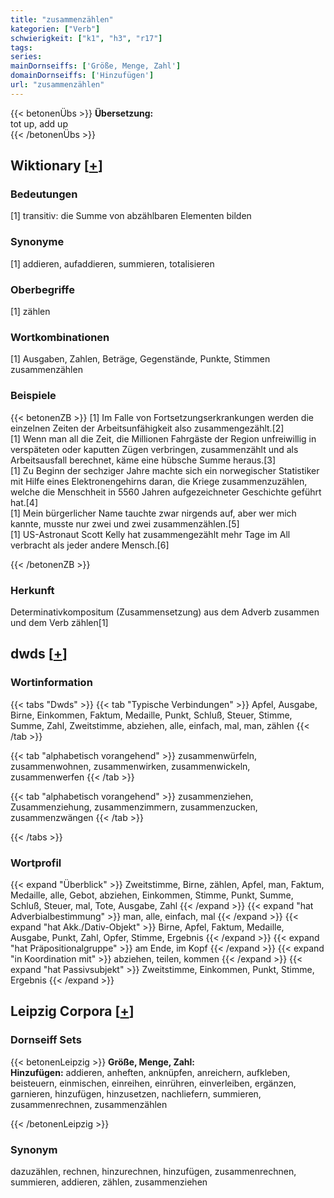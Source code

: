 ```yaml
---
title: "zusammenzählen"
kategorien: ["Verb"]
schwierigkeit: ["k1", "h3", "r17"]
tags:
series:
mainDornseiffs: ['Größe, Menge, Zahl']
domainDornseiffs: ['Hinzufügen']
url: "zusammenzählen"
---
```


{{< betonenÜbs >}}
**Übersetzung:**  
tot up, add up  
{{< /betonenÜbs >}}

## Wiktionary [[+](https://de.wiktionary.org/wiki/zusammenzählen)]

### Bedeutungen
[1] transitiv: die Summe von abzählbaren Elementen bilden  

### Synonyme
[1] addieren, aufaddieren, summieren, totalisieren  

### Oberbegriffe
[1] zählen  

### Wortkombinationen
[1] Ausgaben, Zahlen, Beträge, Gegenstände, Punkte, Stimmen zusammenzählen  

### Beispiele
{{< betonenZB >}}
[1] Im Falle von Fortsetzungserkrankungen werden die einzelnen Zeiten der Arbeitsunfähigkeit also zusammengezählt.[2]  
[1] Wenn man all die Zeit, die Millionen Fahrgäste der Region unfreiwillig in verspäteten oder kaputten Zügen verbringen, zusammenzählt und als Arbeitsausfall berechnet, käme eine hübsche Summe heraus.[3]  
[1] Zu Beginn der sechziger Jahre machte sich ein norwegischer Statistiker mit Hilfe eines Elektronengehirns daran, die Kriege zusammenzuzählen, welche die Menschheit in 5560 Jahren aufgezeichneter Geschichte geführt hat.[4]  
[1] Mein bürgerlicher Name tauchte zwar nirgends auf, aber wer mich kannte, musste nur zwei und zwei zusammenzählen.[5]  
[1] US-Astronaut Scott Kelly hat zusammengezählt mehr Tage im All verbracht als jeder andere Mensch.[6]  

{{< /betonenZB >}}
### Herkunft
Determinativkompositum (Zusammensetzung) aus dem Adverb zusammen und dem Verb zählen[1]  



## dwds [[+](https://www.dwds.de/wb/zusammenzählen)]

### Wortinformation
{{< tabs "Dwds" >}}
{{< tab "Typische Verbindungen" >}}
Apfel, Ausgabe, Birne, Einkommen, Faktum, Medaille, Punkt, Schluß, Steuer, Stimme, Summe, Zahl, Zweitstimme, abziehen, alle, einfach, mal, man, zählen
{{< /tab >}}

{{< tab "alphabetisch vorangehend" >}}
zusammenwürfeln, zusammenwohnen, zusammenwirken, zusammenwickeln, zusammenwerfen
{{< /tab >}}

{{< tab "alphabetisch vorangehend" >}}
zusammenziehen, Zusammenziehung, zusammenzimmern, zusammenzucken, zusammenzwängen
{{< /tab >}}

{{< /tabs >}}

### Wortprofil
{{< expand "Überblick" >}} Zweitstimme, Birne, zählen, Apfel, man, Faktum, Medaille, alle, Gebot, abziehen, Einkommen, Stimme, Punkt, Summe, Schluß, Steuer, mal, Tote, Ausgabe, Zahl {{< /expand >}}
{{< expand "hat Adverbialbestimmung" >}} man, alle, einfach, mal {{< /expand >}}
{{< expand "hat Akk./Dativ-Objekt" >}} Birne, Apfel, Faktum, Medaille, Ausgabe, Punkt, Zahl, Opfer, Stimme, Ergebnis {{< /expand >}}
{{< expand "hat Präpositionalgruppe" >}} am Ende, im Kopf {{< /expand >}}
{{< expand "in Koordination mit" >}} abziehen, teilen, kommen {{< /expand >}}
{{< expand "hat Passivsubjekt" >}} Zweitstimme, Einkommen, Punkt, Stimme, Ergebnis {{< /expand >}}

## Leipzig Corpora [[+](https://corpora.uni-leipzig.de/en/res?word=zusammenzählen&corpusId=deu_newscrawl-public_2018)]

### Dornseiff Sets
{{< betonenLeipzig >}}
**Größe, Menge, Zahl:**  
**Hinzufügen:** addieren, anheften, anknüpfen, anreichern, aufkleben, beisteuern, einmischen, einreihen, einrühren, einverleiben, ergänzen, garnieren, hinzufügen, hinzusetzen, nachliefern, summieren, zusammenrechnen, zusammenzählen  

{{< /betonenLeipzig >}}

### Synonym
dazuzählen, rechnen, hinzurechnen, hinzufügen, zusammenrechnen, summieren, addieren, zählen, zusammenziehen


